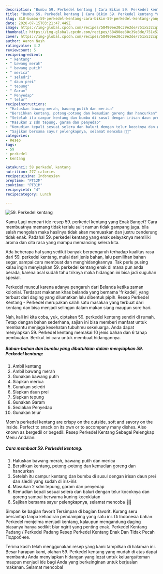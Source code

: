 ```yaml
---
description: "Bumbu 59. Perkedel kentang | Cara Bikin 59. Perkedel kentang Yang Enak Banget"
title: "Bumbu 59. Perkedel kentang | Cara Bikin 59. Perkedel kentang Yang Enak Banget"
slug: 810-bumbu-59-perkedel-kentang-cara-bikin-59-perkedel-kentang-yang-enak-banget
date: 2020-07-15T03:21:47.449Z
image: https://img-global.cpcdn.com/recipes/58490ee30c39e3de/751x532cq70/59-perkedel-kentang-foto-resep-utama.jpg
thumbnail: https://img-global.cpcdn.com/recipes/58490ee30c39e3de/751x532cq70/59-perkedel-kentang-foto-resep-utama.jpg
cover: https://img-global.cpcdn.com/recipes/58490ee30c39e3de/751x532cq70/59-perkedel-kentang-foto-resep-utama.jpg
author: Aaron Nash
ratingvalue: 4.2
reviewcount: 5
recipeingredient:
- " kentang"
- " bawang merah"
- " bawang putih"
- " merica"
- " seledri"
- " daun prei"
- " tepung"
- " Garam"
- " Penyedap"
- " telur"
recipeinstructions:
- "Haluskan bawang merah, bawang putih dan merica"
- "Bersihkan kentang, potong-potong dan kemudian goreng dan hancurkan"
- "Setelah itu campur kentang dan bumbu di susul dengan irisan daun prei dan sledri yang sudah di iris-iris"
- "Masukan 2 sdm tepung, garam dan penyedap"
- "Kemudian kepali sesuai selera dan baluri dengan telur kocoknya dan goreng sampai berwarna kuning kecoklatan"
- "Sajikan bersama sayur pelengkapnya, selamat mencoba 🙏🏻"
categories:
- Resep
tags:
- 59
- perkedel
- kentang

katakunci: 59 perkedel kentang 
nutrition: 277 calories
recipecuisine: Indonesian
preptime: "PT12M"
cooktime: "PT31M"
recipeyield: "4"
recipecategory: Lunch

---
```



![59. Perkedel kentang](https://img-global.cpcdn.com/recipes/58490ee30c39e3de/751x532cq70/59-perkedel-kentang-foto-resep-utama.jpg)

Kamu Lagi mencari ide resep 59. perkedel kentang yang Enak Banget? Cara membuatnya memang tidak terlalu sulit namun tidak gampang juga. bila salah mengolah maka hasilnya tidak akan memuaskan dan justru cenderung tidak enak. Padahal 59. perkedel kentang yang enak selayaknya memiliki aroma dan cita rasa yang mampu memancing selera kita.

Ada beberapa hal yang sedikit banyak berpengaruh terhadap kualitas rasa dari 59. perkedel kentang, mulai dari jenis bahan, lalu pemilihan bahan segar, sampai cara membuat dan menghidangkannya. Tak perlu pusing kalau ingin menyiapkan 59. perkedel kentang enak di mana pun anda berada, karena asal sudah tahu triknya maka hidangan ini bisa jadi suguhan spesial.

Perkedel muncul karena adanya pengaruh dari Belanda ketika zaman kolonial. Terdapat makanan khas belanda yang bernama &#39;frikadel&#39;, yang terbuat dari daging yang dilumatkan lalu dibentuk pipih. Resep Perkedel Kentang - Perkedel merupakan salah satu masakan yang terbuat dari kentang dan bisa menjadi selingan dalam makan siang maupun sore hari.


Nah, kali ini kita coba, yuk, ciptakan 59. perkedel kentang sendiri di rumah. Tetap dengan bahan sederhana, sajian ini bisa memberi manfaat untuk membantu menjaga kesehatan tubuhmu sekeluarga. Anda dapat menyiapkan 59. Perkedel kentang memakai 10 jenis bahan dan 6 tahap pembuatan. Berikut ini cara untuk membuat hidangannya.

<!--inarticleads1-->

##### Bahan-bahan dan bumbu yang dibutuhkan dalam menyiapkan 59. Perkedel kentang:

1. Ambil  kentang
1. Ambil  bawang merah
1. Gunakan  bawang putih
1. Siapkan  merica
1. Gunakan  seledri
1. Siapkan  daun prei
1. Siapkan  tepung
1. Gunakan  Garam
1. Sediakan  Penyedap
1. Gunakan  telur


Mom&#39;s perkedel kentang are crispy on the outside, soft and savory on the inside. Perfect to snack on its own or to accompany many dishes. Also known as bergedil or begedil. Resep Perkedel Kentang Sebagai Pelengkap Menu Andalan. 

<!--inarticleads2-->

##### Cara membuat 59. Perkedel kentang:

1. Haluskan bawang merah, bawang putih dan merica
1. Bersihkan kentang, potong-potong dan kemudian goreng dan hancurkan
1. Setelah itu campur kentang dan bumbu di susul dengan irisan daun prei dan sledri yang sudah di iris-iris
1. Masukan 2 sdm tepung, garam dan penyedap
1. Kemudian kepali sesuai selera dan baluri dengan telur kocoknya dan goreng sampai berwarna kuning kecoklatan
1. Sajikan bersama sayur pelengkapnya, selamat mencoba 🙏🏻


Simpan ke bagian favorit Tersimpan di bagian favorit. Kurang seru bersantap tanpa kehadiran pendamping yang satu ini. Di Indonesia bahan Perkedel menjelma menjadi kentang, kalaupun mengandung daging biasanya hanya sedikit biar ngirit yang penting enak. Perkedel Kentang Padang / Perkedel Padang Resep Perkedel Kentang Enak Dan Tidak Pecah Подробнее. 

Terima kasih telah menggunakan resep yang kami tampilkan di halaman ini. Besar harapan kami, olahan 59. Perkedel kentang yang mudah di atas dapat membantu Anda menyiapkan hidangan yang lezat untuk keluarga/teman maupun menjadi ide bagi Anda yang berkeinginan untuk berjualan makanan. Selamat mencoba!
